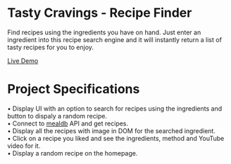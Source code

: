# Tasty Cravings - Recipe Finder
Find recipes using the ingredients you have on hand. Just enter an ingredient into this recipe search engine and it will instantly return a list of tasty recipes for you to enjoy.

[Live Demo](https://tasty-cravings.netlify.app)

# Project Specifications
• Display UI with an option to search for recipes using the ingredients and button to dispaly a random recipe.               
• Connect to [mealdb](https://www.themealdb.com/) API and get recipes.                                                       
• Display all the recipes with image in DOM for the searched ingredient.                
• Click on a recipe you liked and see the ingredients, method and YouTube video for it.                                
• Display a random recipe on the homepage.                              